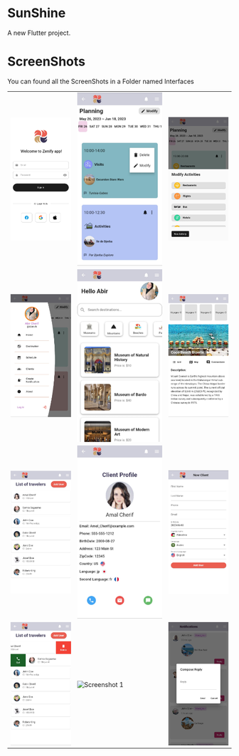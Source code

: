 # SunShine

A new Flutter project.

# ScreenShots
You can found all the ScreenShots in a Folder named Interfaces

<table>
  <tr>
    <td style="margin-right: 10px;"><img src="https://github.com/abir739/Guide_app/blob/main/Interfaces/login.jpg" alt="Screenshot 1"></td>
    <td style="margin-left: 10px;"><img src="https://github.com/abir739/Guide_app/blob/main/Interfaces/3.jpg" alt="Screenshot 2"></td>
    <td style="margin-right: 10px;"><img src="https://github.com/abir739/Guide_app/blob/main/Interfaces/5.jpg" alt="Screenshot 1"></td>
  </tr>
   <tr>
   <td style="margin-left: 10px;"><img src="https://github.com/abir739/Guide_app/blob/main/Interfaces/6.jpg" alt="Screenshot 2"></td>
    <td style="margin-right: 10px;"><img src="https://github.com/abir739/Guide_app/blob/main/Interfaces/7.jpg" alt="Screenshot 1"></td>
    <td style="margin-left: 10px;"><img src="https://github.com/abir739/Guide_app/blob/main/Interfaces/8.jpg" alt="Screenshot 2"></td>
  </tr>
   <tr>
    <td style="margin-right: 10px;"><img src="https://github.com/abir739/Guide_app/blob/main/Interfaces/clients.jpg" alt="Screenshot 1"></td>
    <td><img src="https://github.com/abir739/Guide_app/blob/main/Interfaces/detail_client.jpg" alt="Screenshot 2"></td>
     <td style="margin-left: 10px;"><img src="https://github.com/abir739/Guide_app/blob/main/Interfaces/new_client.jpg" alt="Screenshot 2"></td>
  </tr>
   <tr>
   <td style="margin-left: 10px;"><img src="https://github.com/abir739/Guide_app/blob/main/Interfaces/del_tel_client.jpg" alt="Screenshot 2"></td>
    <td style="margin-right: 10px;"><img src="https://github.com/abir739/Guide_app/blob/main/Interfaces/g%C3%A9rer%20tasks.jpg" alt="Screenshot 1"></td>
    <td style="margin-left: 10px;"><img src="https://github.com/abir739/Guide_app/blob/main/Interfaces/reply_notif.jpg" alt="Screenshot 2"></td>
   
  </tr>

</table>
